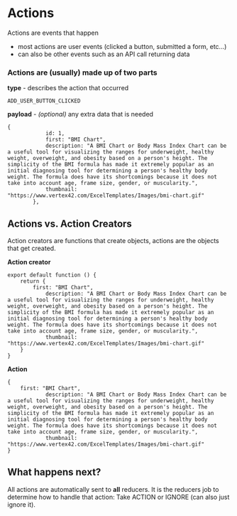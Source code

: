 # Actions

Actions are events that happen
- most actions are user events (clicked a button, submitted a form, etc...)
- can also be other events such as an API call returning data

### Actions are (usually) made up of two parts


**type** - describes the action that occurred
```
ADD_USER_BUTTON_CLICKED
```


**payload** - *(optional)* any extra data that is needed
```
{
            id: 1,
            first: "BMI Chart",
            description: "A BMI Chart or Body Mass Index Chart can be a useful tool for visualizing the ranges for underweight, healthy weight, overweight, and obesity based on a person's height. The simplicity of the BMI formula has made it extremely popular as an initial diagnosing tool for determining a person's healthy body weight. The formula does have its shortcomings because it does not take into account age, frame size, gender, or muscularity.",
            thumbnail: "https://www.vertex42.com/ExcelTemplates/Images/bmi-chart.gif"
        },
```

## Actions vs. Action Creators

Action creators are functions that create objects, actions are the objects that get created.

**Action creator**
```
export default function () {
    return {
        first: "BMI Chart",
            description: "A BMI Chart or Body Mass Index Chart can be a useful tool for visualizing the ranges for underweight, healthy weight, overweight, and obesity based on a person's height. The simplicity of the BMI formula has made it extremely popular as an initial diagnosing tool for determining a person's healthy body weight. The formula does have its shortcomings because it does not take into account age, frame size, gender, or muscularity.",
            thumbnail: "https://www.vertex42.com/ExcelTemplates/Images/bmi-chart.gif"
    }
}
```

**Action**
```
{
    first: "BMI Chart",
            description: "A BMI Chart or Body Mass Index Chart can be a useful tool for visualizing the ranges for underweight, healthy weight, overweight, and obesity based on a person's height. The simplicity of the BMI formula has made it extremely popular as an initial diagnosing tool for determining a person's healthy body weight. The formula does have its shortcomings because it does not take into account age, frame size, gender, or muscularity.",
            thumbnail: "https://www.vertex42.com/ExcelTemplates/Images/bmi-chart.gif"
}
```

## What happens next?

All actions are automatically sent to **all** reducers. It is the reducers job to determine how to handle that action: Take ACTION  or IGNORE
(can also just ignore it).
